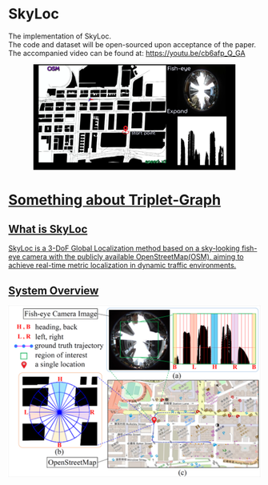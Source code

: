 # SkyLoc
The implementation of SkyLoc.  
The code and dataset will be open-sourced upon acceptance of the paper.  
The accompanied video can be found at: https://youtu.be/cb6afp_Q_GA  

<center>
<p align="center"><a href="https://youtu.be/cb6afp_Q_GA"><img src="cover.png" width="80%" height="65%" /></p>
 
</center>

# Something about Triplet-Graph
## What is SkyLoc 
SkyLoc is a 3-DoF Global Localization method based on a sky-looking fish-eye camera with the publicly available OpenStreetMap(OSM), aiming to achieve real-time metric localization in dynamic traffic environments. 
## System Overview 
<p align="center"><img src="overview.png" width=800></p>

